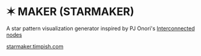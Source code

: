 # ✶ MAKER (STARMAKER)
A star pattern visualization generator inspired by PJ Onori's [Interconnected nodes](https://pjonori.codes/projects/interconnected-nodes/)

[starmaker.timpish.com](https://starmaker.timpish.com)

